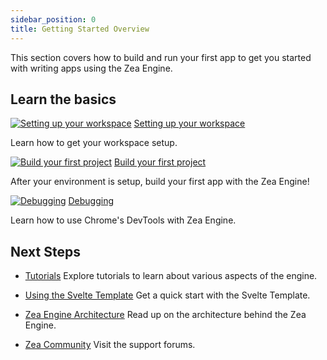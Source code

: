 ```yaml
---
sidebar_position: 0
title: Getting Started Overview
---
```


This section covers how to build and run your first app to get you started with writing apps using the Zea Engine.

## Learn the basics

<section class="cards">

<div class="card" markdown="1">

[![Setting up your workspace](../../../static/img/card-icons/wrench.png ':class=cardImg')](development-setup.md)
[Setting up your workspace](development-setup.md ':class=cardTitle')

<p class="cardText"> Learn how to get your workspace setup.</p>
</div>

<div class="card" markdown="1">

[![Build your first project](../../../static/img/misc/getting-started-working-grid.png ':class=cardImg')](build-first-project.md)
[Build your first project](build-first-project.md ':class=cardTitle')

<p class="cardText"> After your environment is setup, build your first app with the Zea Engine! </p>
</div>

<div class="card" markdown="1">

[![Debugging](../../../static/img/misc/getting-started-breakpoint-end.png ':class=cardImg')](debugging.md)
[Debugging](debugging.md ':class=cardTitle')

  <p class="cardText"> Learn how to use Chrome's DevTools with Zea Engine.   </p>
 </div>

</section>

## Next Steps

- [Tutorials](../../Tutorials/tutorials.md)
  Explore tutorials to learn about various aspects of the engine.

- [Using the Svelte Template](https://github.com/ZeaInc/zea-svelte-template)
  Get a quick start with the Svelte Template.

- [Zea Engine Architecture](../Concepts/zea-engine-architecture.md)
  Read up on the architecture behind the Zea Engine.

- [Zea Community](https://community.zea.live/)
  Visit the support forums.
